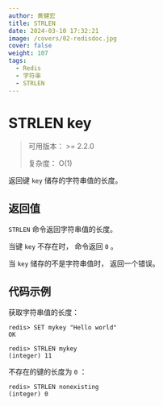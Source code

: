 ```yaml
---
author: 黄健宏
title: STRLEN
date: 2024-03-10 17:32:21
image: /covers/02-redisdoc.jpg
cover: false
weight: 107
tags:
  - Redis
  - 字符串
  - STRLEN
---
```


# STRLEN key

> 可用版本： >= 2.2.0
> 
> 复杂度： O(1)

返回键 `key` 储存的字符串值的长度。

## 返回值

`STRLEN` 命令返回字符串值的长度。

当键 `key` 不存在时， 命令返回 `0` 。

当 `key` 储存的不是字符串值时， 返回一个错误。

## 代码示例

获取字符串值的长度：

```shell
redis> SET mykey "Hello world"
OK

redis> STRLEN mykey
(integer) 11
```

不存在的键的长度为 `0` ：

```shell
redis> STRLEN nonexisting
(integer) 0
```